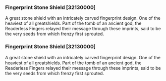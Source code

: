 ### Fingerprint Stone Shield [32130000]

A great stone shield with an intricately carved fingerprint design. One of the heaviest of all greatshields. Part of the tomb of an ancient god, the Readerless Fingers relayed their message through these imprints, said to be the very seeds from which frenzy first sprouted.### Fingerprint Stone Shield [32130000]

A great stone shield with an intricately carved fingerprint design. One of the heaviest of all greatshields. Part of the tomb of an ancient god, the Readerless Fingers relayed their message through these imprints, said to be the very seeds from which frenzy first sprouted.